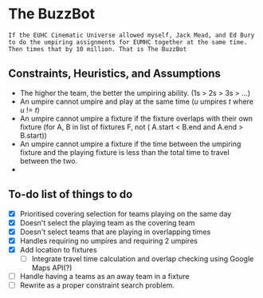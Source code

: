 # The BuzzBot

`If the EUHC Cinematic Universe allowed myself, Jack Mead, and Ed Bury to do the umpiring assignments for EUMHC together at the same time. Then times that by 10 million. That is The BuzzBot`

## Constraints, Heuristics, and Assumptions

- The higher the team, the better the umpiring ability. (1s > 2s > 3s > ...)
- An umpire cannot umpire and play at the same time (*u* umpires *t* where *u* != *t*)
- An umpire cannot umpire a fixture if the fixture overlaps with their own fixture (for A, B in list of fixtures F,
  not ( A.start < B.end and A.end > B.start))
- An umpire cannot umpire a fixture if the time between the umpiring fixture and the playing fixture is less than the
  total time to travel between the two.
-

## To-do list of things to do
- [x] Prioritised covering selection for teams playing on the same day
- [x] Doesn't select the playing team as the covering team
- [x] Doesn't select teams that are playing in overlapping times
- [x] Handles requiring no umpires and requiring 2 umpires
- [x] Add location to fixtures
  - [ ] Integrate travel time calculation and overlap checking using Google Maps API(?)
- [ ] Handle having a teams as an away team in a fixture
- [ ] Rewrite as a proper constraint search problem.
